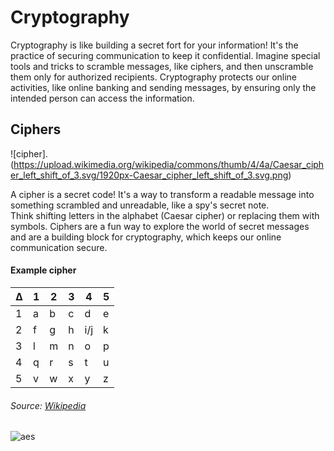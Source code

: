 # Cryptography
Cryptography is like building a secret fort for your information! It's the practice of securing communication to keep it confidential. Imagine special tools and tricks to scramble messages, like ciphers, and then unscramble them only for authorized recipients. 
Cryptography protects our online activities, like online banking and sending messages, by ensuring only the intended person can access the information. 

## Ciphers
![cipher].(https://upload.wikimedia.org/wikipedia/commons/thumb/4/4a/Caesar_cipher_left_shift_of_3.svg/1920px-Caesar_cipher_left_shift_of_3.svg.png)

A cipher is a secret code! It's a way to transform a readable message into something scrambled and unreadable, like a spy's secret note.  
Think shifting letters in the alphabet (Caesar cipher) or replacing them with symbols. Ciphers are a fun way to explore the world of secret messages and are a building block for cryptography, which keeps our online communication secure.



#### Example cipher
 Δ | 1 | 2 | 3 |  4  | 5
---|---|---|---| --- |---
1  | a | b | c |  d  | e
2  | f | g | h | i/j | k
3  | l | m | n |  o  | p
4  | q | r | s |  t  | u
5  | v | w | x |  y  | z
###### Source: [Wikipedia](https://en.wikipedia.org/wiki/Polybius_square)

![aes](https://upload.wikimedia.org/wikipedia/commons/5/50/AES_%28Rijndael%29_Round_Function.png)
